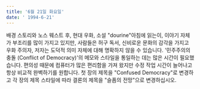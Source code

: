 ```yaml
---
title: '6월 21일 화요일'
date: ' 1994-6-21'
---
```

배경 스토리와 노스 웨스트 후, 현대 우화, 소설 "dourine"아침에 읽는이, 이야기 자체가 부조리를 많이 가지고 있지만, 사람들은 허구 독서, 신비로운 문화의 감각을 가지고 우화 주의자, 저자는 도덕적 의미 자체에 대해 명확하지 않을 수 있습니다. '민주주의의 충돌 (Conflict of Democracy)'의 메모와 스타일을 통일하는 데는 많은 시간이 필요했습니다. 편의성 때문에 컴퓨터가 많은 편리함을 가져 왔지만 수정 작업 시간이 늘어나고 항상 비교적 완벽하기를 원합니다. 첫 장의 제목을 "Confused Democracy"로 변경하고 각 장의 제목 스타일에 따라 결론의 제목을 "슬픔의 전망"으로 변경하십시오.

